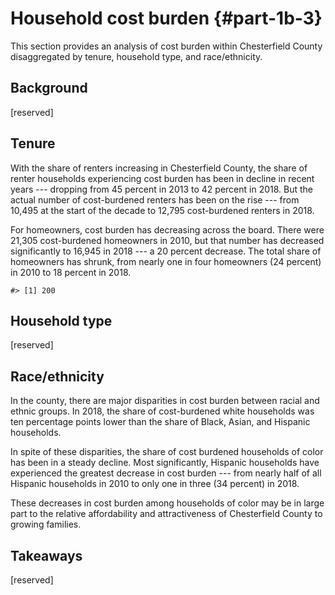 # Household cost burden {#part-1b-3}

This section provides an analysis of cost burden within Chesterfield County disaggregated by tenure, household type, and race/ethnicity.

## Background

[reserved]



## Tenure

With the share of renters increasing in Chesterfield County, the share of renter 
households experiencing cost burden has been in decline in recent years --- dropping 
from 45 percent in 2013 to 42 percent in 2018. But the actual number of cost-burdened 
renters has been on the rise --- from 10,495 at the start of the decade to 12,795 
cost-burdened renters in 2018.

For homeowners, cost burden has decreasing across the board. There were 21,305 cost-burdened
homeowners in 2010, but that number has decreased significantly to 16,945 in 2018 --- a 20 
percent decrease. The total share of homeowners has shrunk, from nearly one in four 
homeowners (24 percent) in 2010 to 18 percent in 2018. 


```
#> [1] 200
```

## Household type


[reserved]

## Race/ethnicity
In the county, there are major disparities in cost burden between racial and ethnic 
groups. In 2018, the share of cost-burdened white households was ten percentage points 
lower than the share of Black, Asian, and Hispanic households.

In spite of these disparities, the share of cost burdened households of color has been 
in a steady decline. Most significantly, Hispanic households have experienced the greatest 
decrease in cost burden --- from nearly half of all Hispanic households in 2010 to only 
one in three (34 percent) in 2018. 

These decreases in cost burden among households of color may be in large part to the 
relative affordability and attractiveness of Chesterfield County to growing families. 

## Takeaways

[reserved]
